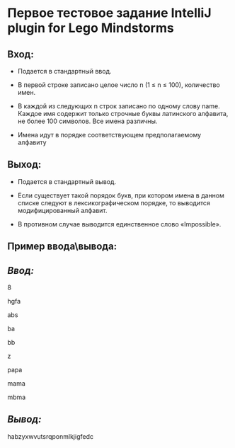 # Первое тестовое задание IntelliJ plugin for Lego Mindstorms

## Вход:

- Подается в стандартный ввод. 

- В первой строке записано целое число n (1 ≤ n ≤ 100), количество имен.

- В каждой из следующих n строк записано по одному слову name. Каждое имя содержит только строчные буквы латинского алфавита, не более 100 символов. Все имена различны.

- Имена идут в порядке соответствующем предполагаемому алфавиту


## Выход:

- Подается в стандартный вывод. 

- Если существует такой порядок букв, при котором имена в данном списке следуют в лексикографическом порядке, то выводится модифицированный алфавит.

- В противном случае выводится единственное слово «Impossible».


## Пример ввода\вывода:

## *Ввод:*
8

hgfa

abs

ba

bb

z

papa

mama

mbma

## *Вывод:*

habzyxwvutsrqponmlkjigfedc
